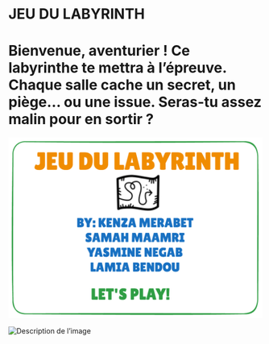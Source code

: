 # JEU DU LABYRINTH

# Bienvenue, aventurier ! Ce labyrinthe te mettra à l’épreuve. Chaque salle cache un secret, un piège… ou une issue. Seras-tu assez malin pour en sortir ?

![ WEIRD WIDE WORLD](jeu.png)




![Description de l’image](jeu-heros-labyrinth-Game/la_carte_secrète.png)
